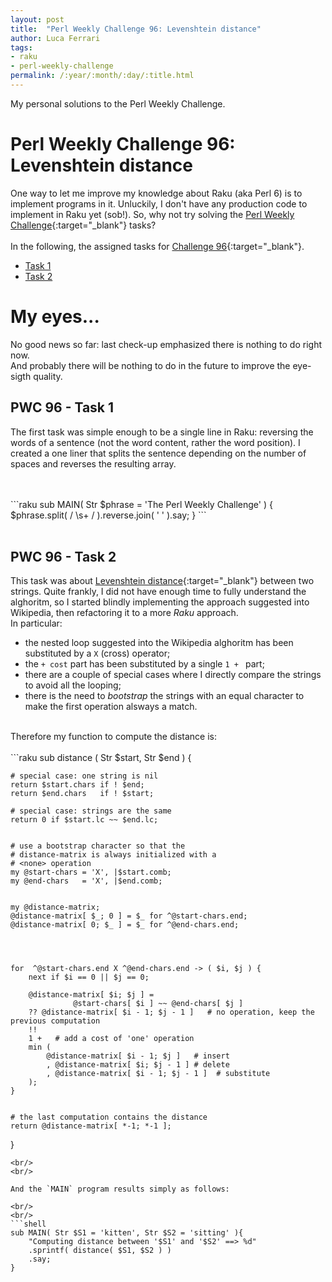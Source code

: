 ```yaml
---
layout: post
title:  "Perl Weekly Challenge 96: Levenshtein distance"
author: Luca Ferrari
tags:
- raku
- perl-weekly-challenge
permalink: /:year/:month/:day/:title.html
---
```

My personal solutions to the Perl Weekly Challenge.

# Perl Weekly Challenge 96: Levenshtein distance

One way to let me improve my knowledge about Raku (aka Perl 6) is to implement programs in it.
Unluckily, I don't have any production code to implement in Raku yet (sob!).
So, why not try solving the [Perl Weekly Challenge](https://perlweeklychallenge.org/){:target="_blank"} tasks?
<br/>
<br/>
In the following, the assigned tasks for [Challenge 96](https://perlweeklychallenge.org/blog/perl-weekly-challenge-096/){:target="_blank"}.
<br/>
- [Task 1](#task1)
- [Task 2](#task2)




# My eyes...

No good news so far: last check-up emphasized there is nothing to do right now.
<br/>
And probably there will be nothing to do in the future to improve the eye-sigth quality.

<a name="task1"></a>
## PWC 96 - Task 1

The first task was simple enough to be a single line in Raku: reversing the words of a sentence (not the word content, rather the word position). I created a one liner that splits the sentence depending on the number of spaces and reverses the resulting array.

<br/>
<br/>
```raku
sub MAIN( Str $phrase = 'The Perl    Weekly Challenge' ) {
    $phrase.split( / \s+ / ).reverse.join( ' ' ).say;
}
```
<br/>
<br/>


<a name="task2"></a>
## PWC 96 - Task 2

This task was about [Levenshtein distance](https://en.wikipedia.org/wiki/Levenshtein_distance){:target="_blank"} between two strings. Quite frankly, I did not have enough time to fully understand the alghoritm, so I started blindly implementing the approach suggested into Wikipedia, then refactoring it to a more *Raku* approach.
<br/>
In particular:
- the nested loop suggested into the Wikipedia alghoritm has been substituted by a `X` (cross) operator;
- the `+ cost` part has been substituted by a single `1 + ` part;
- there are a couple of special cases where I directly compare the strings to avoid all the looping;
- there is the need to *bootstrap* the strings with an equal character to make the first operation alsways a match.

<br/>
Therefore my function to compute the distance is:

<br/>
<br/>
```raku
sub distance ( Str $start, Str $end ) {

    # special case: one string is nil
    return $start.chars if ! $end;
    return $end.chars   if ! $start;

    # special case: strings are the same
    return 0 if $start.lc ~~ $end.lc;


    # use a bootstrap character so that the
    # distance-matrix is always initialized with a
    # <none> operation
    my @start-chars = 'X', |$start.comb;
    my @end-chars   = 'X', |$end.comb;


    my @distance-matrix;
    @distance-matrix[ $_; 0 ] = $_ for ^@start-chars.end;
    @distance-matrix[ 0; $_ ] = $_ for ^@end-chars.end;




    for  ^@start-chars.end X ^@end-chars.end -> ( $i, $j ) {
        next if $i == 0 || $j == 0;

        @distance-matrix[ $i; $j ] =
                  @start-chars[ $i ] ~~ @end-chars[ $j ]
        ?? @distance-matrix[ $i - 1; $j - 1 ]   # no operation, keep the previous computation
        !!
        1 +   # add a cost of 'one' operation
        min (
            @distance-matrix[ $i - 1; $j ]   # insert
            , @distance-matrix[ $i; $j - 1 ] # delete
            , @distance-matrix[ $i - 1; $j - 1 ]  # substitute
        );
    }


    # the last computation contains the distance
    return @distance-matrix[ *-1; *-1 ];

}
```
<br/>
<br/>

And the `MAIN` program results simply as follows:

<br/>
<br/>
```shell
sub MAIN( Str $S1 = 'kitten', Str $S2 = 'sitting' ){
    "Computing distance between '$S1' and '$S2' ==> %d"
    .sprintf( distance( $S1, $S2 ) )
    .say;
}
```
<br/>
<br/>
